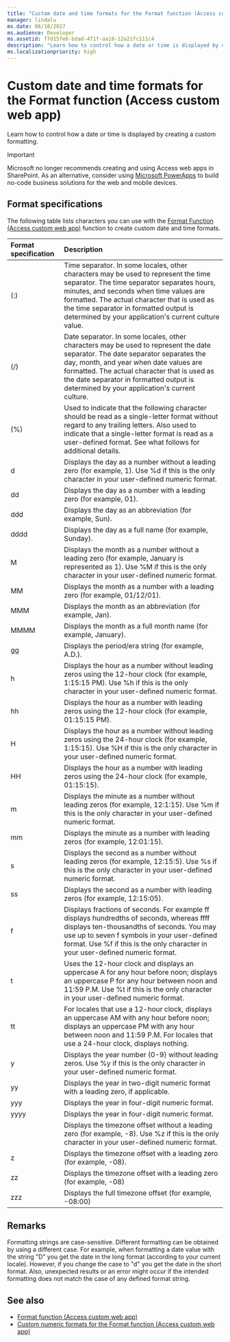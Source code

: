 ```yaml
---
title: "Custom date and time formats for the Format function (Access custom web app)" 
manager: lindalu
ms.date: 08/18/2017
ms.audience: Developer
ms.assetid: f7d15fe6-bdad-4f1f-aa18-12a21fc111c4
description: "Learn how to control how a date or time is displayed by creating a custom formatting."
ms.localizationpriority: high
---
```


# Custom date and time formats for the Format function (Access custom web app)

Learn how to control how a date or time is displayed by creating a custom formatting.
  
> [!IMPORTANT]
> Microsoft no longer recommends creating and using Access web apps in SharePoint. As an alternative, consider using [Microsoft PowerApps](https://powerapps.microsoft.com/) to build no-code business solutions for the web and mobile devices.
  
## Format specifications

The following table lists characters you can use with the [Format Function (Access custom web app)](format-function-access-custom-web-app.md) function to create custom date and time formats.
  
|**Format specification**|**Description**|
|:-----|:-----|
|(:)  <br/> |Time separator. In some locales, other characters may be used to represent the time separator. The time separator separates hours, minutes, and seconds when time values are formatted. The actual character that is used as the time separator in formatted output is determined by your application's current culture value. |
|(/)  <br/> |Date separator. In some locales, other characters may be used to represent the date separator. The date separator separates the day, month, and year when date values are formatted. The actual character that is used as the date separator in formatted output is determined by your application's current culture. |
|(%)  <br/> |Used to indicate that the following character should be read as a single-letter format without regard to any trailing letters. Also used to indicate that a single-letter format is read as a user-defined format. See what follows for additional details. |
|d  <br/> |Displays the day as a number without a leading zero (for example, 1). Use %d if this is the only character in your user-defined numeric format. |
|dd  <br/> |Displays the day as a number with a leading zero (for example, 01). |
|ddd  <br/> |Displays the day as an abbreviation (for example, Sun). |
|dddd  <br/> |Displays the day as a full name (for example, Sunday). |
|M  <br/> |Displays the month as a number without a leading zero (for example, January is represented as 1). Use %M if this is the only character in your user-defined numeric format. |
|MM  <br/> |Displays the month as a number with a leading zero (for example, 01/12/01). |
|MMM  <br/> |Displays the month as an abbreviation (for example, Jan). |
|MMMM  <br/> |Displays the month as a full month name (for example, January). |
|gg  <br/> |Displays the period/era string (for example, A.D.). |
|h  <br/> |Displays the hour as a number without leading zeros using the 12-hour clock (for example, 1:15:15 PM). Use %h if this is the only character in your user-defined numeric format. |
|hh  <br/> |Displays the hour as a number with leading zeros using the 12-hour clock (for example, 01:15:15 PM). |
|H  <br/> |Displays the hour as a number without leading zeros using the 24-hour clock (for example, 1:15:15). Use %H if this is the only character in your user-defined numeric format. |
|HH  <br/> |Displays the hour as a number with leading zeros using the 24-hour clock (for example, 01:15:15). |
|m  <br/> |Displays the minute as a number without leading zeros (for example, 12:1:15). Use %m if this is the only character in your user-defined numeric format. |
|mm  <br/> |Displays the minute as a number with leading zeros (for example, 12:01:15). |
|s  <br/> |Displays the second as a number without leading zeros (for example, 12:15:5). Use %s if this is the only character in your user-defined numeric format. |
|ss  <br/> |Displays the second as a number with leading zeros (for example, 12:15:05). |
|f  <br/> |Displays fractions of seconds. For example ff displays hundredths of seconds, whereas ffff displays ten-thousandths of seconds. You may use up to seven f symbols in your user-defined format. Use %f if this is the only character in your user-defined numeric format. |
|t  <br/> |Uses the 12-hour clock and displays an uppercase A for any hour before noon; displays an uppercase P for any hour between noon and 11:59 P.M. Use %t if this is the only character in your user-defined numeric format. |
|tt  <br/> |For locales that use a 12-hour clock, displays an uppercase AM with any hour before noon; displays an uppercase PM with any hour between noon and 11:59 P.M. For locales that use a 24-hour clock, displays nothing. |
|y  <br/> |Displays the year number (0-9) without leading zeros. Use %y if this is the only character in your user-defined numeric format. |
|yy  <br/> |Displays the year in two-digit numeric format with a leading zero, if applicable. |
|yyy  <br/> |Displays the year in four-digit numeric format. |
|yyyy  <br/> |Displays the year in four-digit numeric format. |
||Displays the timezone offset without a leading zero (for example, -8). Use %z if this is the only character in your user-defined numeric format. |
|z  <br/> |Displays the timezone offset with a leading zero (for example, -08). |
|zz  <br/> |Displays the timezone offset with a leading zero (for example, -08)  <br/> |
|zzz  <br/> |Displays the full timezone offset (for example, -08:00)  <br/> |

## Remarks

Formatting strings are case-sensitive. Different formatting can be obtained by using a different case. For example, when formatting a date value with the string "D" you get the date in the long format (according to your current locale). However, if you change the case to "d" you get the date in the short format. Also, unexpected results or an error might occur if the intended formatting does not match the case of any defined format string.
  
## See also

- [Format function (Access custom web app)](format-function-access-custom-web-app.md)
- [Custom numeric formats for the Format function (Access custom web app)](custom-numeric-formats-for-the-format-function-access-custom-web-app.md)
